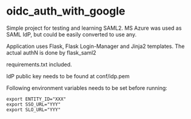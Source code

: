 # oidc_auth_with_google
Simple project for testing and learning SAML2. MS Azure was used as SAML IdP, but could be easily converted to use any.

Application uses Flask, Flask Login-Manager and Jinja2 templates. The actual authN is done by flask_saml2

requirements.txt included.

IdP public key needs to be found at  conf/idp.pem

Following environment variables needs to be set before running: 
```
export ENTITY_ID="XXX"
export SSO_URL="YYY"
export SLO_URL="YYY"

```
